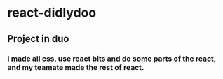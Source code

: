 # react-didlydoo
## Project in duo

### I made all css, use react bits and do some parts of the react, and my teamate made the rest of react.

